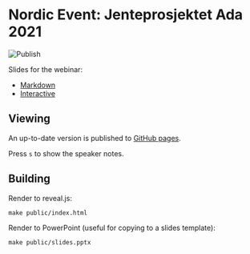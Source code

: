 # Nordic Event: Jenteprosjektet Ada 2021

![Publish](https://github.com/coderbyheart/jenteprosjketet-ada-event-2021/workflows/Publish/badge.svg?branch=saga)

Slides for the webinar:

- [Markdown](./slides.md)
- [Interactive](https://coderbyheart.github.io/jenteprosjketet-ada-event-2021/index.html)

## Viewing

An up-to-date version is published to
[GitHub pages](https://coderbyheart.github.io/jenteprosjketet-ada-event-2021/index.html).

Press `s` to show the speaker notes.

## Building

Render to reveal.js:

    make public/index.html

Render to PowerPoint (useful for copying to a slides template):

    make public/slides.pptx

